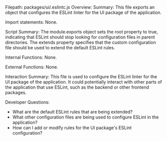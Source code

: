 Filepath: packages/ui/.eslintc.js
Overview: Summary:
This file exports an object that configures the ESLint linter for the UI package of the application.

Import statements:
None.

Script Summary:
The module.exports object sets the root property to true, indicating that ESLint should stop looking for configuration files in parent directories. The extends property specifies that the custom configuration file should be used to extend the default ESLint rules.

Internal Functions:
None.

External Functions:
None.

Interaction Summary:
This file is used to configure the ESLint linter for the UI package of the application. It could potentially interact with other parts of the application that use ESLint, such as the backend or other frontend packages.

Developer Questions:
- What are the default ESLint rules that are being extended?
- What other configuration files are being used to configure ESLint in the application?
- How can I add or modify rules for the UI package's ESLint configuration?

